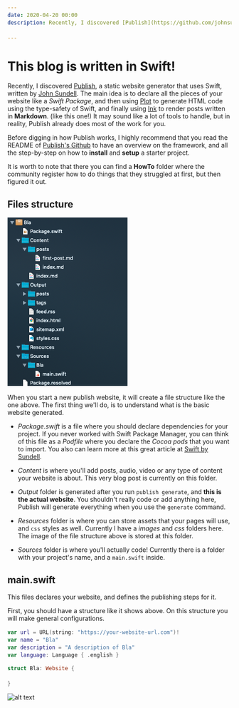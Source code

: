 ```yaml
---
date: 2020-04-20 00:00
description: Recently, I discovered [Publish](https://github.com/johnsundell/publish), a static website generator that uses Swift, written by [John Sundell](https://swiftbysundell.com).<br></br> The main idea is to declare all the pieces of your website like a *Swift Package*, and then using [Plot](https://github.com/JohnSundell/Plot) to generate HTML code using the type-safety of Swift, and finally using [Ink](https://github.com/JohnSundell/Ink) to render posts written in **Markdown**. (like this one!) <br></br> It may sound like a lot of tools to handle, but in reality, Publish already does most of the work for you.

---
```

# This blog is written in Swift!

Recently, I discovered [Publish](https://github.com/johnsundell/publish), a static website generator that uses Swift, written by [John Sundell](https://swiftbysundell.com). The main idea is to declare all the pieces of your website like a *Swift Package*, and then using [Plot](https://github.com/JohnSundell/Plot) to generate HTML code using the type-safety of Swift, and finally using [Ink](https://github.com/JohnSundell/Ink) to render posts written in **Markdown**. (like this one!)  It may sound like a lot of tools to handle, but in reality, Publish already does most of the work for you.

Before digging in how Publish works, I highly recommend that you read the README of [Publish's Github](https://github.com/johnsundell/publish) to have an overview on the framework, and all the step-by-step on how to **install** and **setup** a starter project.

 It is worth to note that there you can find a **HowTo** folder where the community register how to do things that they struggled at first, but then figured it out.

## Files structure

![alt text](https://raw.githubusercontent.com/lucas1295santos/lucas1295santos.github.io/master/images/post1_img1.png "Starter project file structure")

When you start a new publish website, it will create a file structure like the one above. The first thing we'll do, is to understand what is the basic website generated.

- *Package.swift* is a file where you should declare dependencies for your project. If you never worked with Swift Package Manager, you can think of this file as a *Podfile* where you declare the *Cocoa pods* that you want to import. You also can learn more at this great article at [Swift by Sundell](https://www.swiftbysundell.com/articles/managing-dependencies-using-the-swift-package-manager/).

- *Content* is where you'll add posts, audio, video or any type of content your website is about. This very blog post is currently on this folder.

- *Output* folder is generated after you run `publish generate`, and **this is the actual website**. You shouldn't really code or add anything here, Publish will generate everything when you use the `generate` command.

- *Resources* folder is where you can store assets that your pages will use, and `css` styles as well. Currently I have a *images* and *css* folders here. The image of the file structure above is stored at this folder.

- *Sources* folder is where you'll actually code! Currently there is a folder with your project's name, and a `main.swift` inside.

## main.swift

This files declares your website, and defines the publishing steps for it.

First, you should have a structure like it shows above. On this structure you will make general configurations.

``` swift
var url = URL(string: "https://your-website-url.com")!
var name = "Bla"
var description = "A description of Bla"
var language: Language { .english }
```


``` swift
struct Bla: Website {

}
```

![alt text](https://raw.githubusercontent.com/lucas1295santos/lucas1295santos.github.io/master/images/post1_img2.gif "sections dogs and cats")

